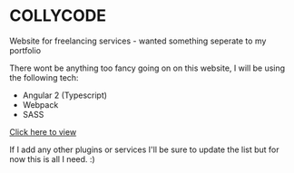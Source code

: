 COLLYCODE
=========

Website for freelancing services - wanted something seperate to my portfolio

There wont be anything too fancy going on on this website, I will be using the following tech:

* Angular 2 (Typescript)
* Webpack
* SASS

[Click here to view](http://collycode.com/)

If I add any other plugins or services I'll be sure to update the list but for now this is all I need. :)

